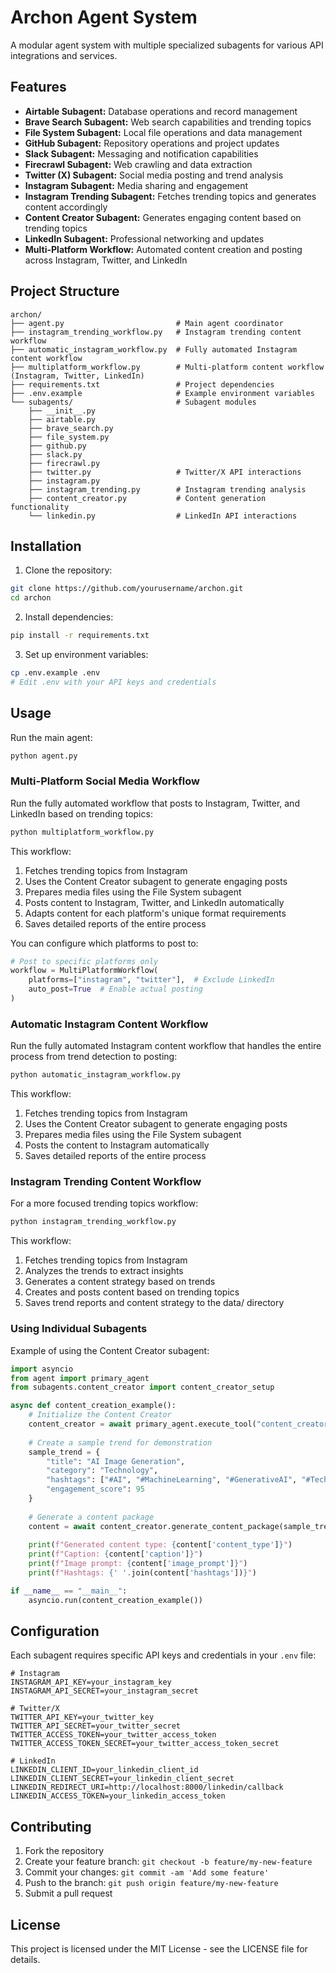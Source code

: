 # Archon Agent System

A modular agent system with multiple specialized subagents for various API integrations and services.

## Features

- **Airtable Subagent:** Database operations and record management
- **Brave Search Subagent:** Web search capabilities and trending topics
- **File System Subagent:** Local file operations and data management
- **GitHub Subagent:** Repository operations and project updates
- **Slack Subagent:** Messaging and notification capabilities
- **Firecrawl Subagent:** Web crawling and data extraction
- **Twitter (X) Subagent:** Social media posting and trend analysis
- **Instagram Subagent:** Media sharing and engagement
- **Instagram Trending Subagent:** Fetches trending topics and generates content accordingly
- **Content Creator Subagent:** Generates engaging content based on trending topics
- **LinkedIn Subagent:** Professional networking and updates
- **Multi-Platform Workflow:** Automated content creation and posting across Instagram, Twitter, and LinkedIn

## Project Structure

```
archon/
├── agent.py                         # Main agent coordinator
├── instagram_trending_workflow.py   # Instagram trending content workflow
├── automatic_instagram_workflow.py  # Fully automated Instagram content workflow
├── multiplatform_workflow.py        # Multi-platform content workflow (Instagram, Twitter, LinkedIn)
├── requirements.txt                 # Project dependencies
├── .env.example                     # Example environment variables
└── subagents/                       # Subagent modules
    ├── __init__.py
    ├── airtable.py
    ├── brave_search.py
    ├── file_system.py
    ├── github.py
    ├── slack.py
    ├── firecrawl.py
    ├── twitter.py                   # Twitter/X API interactions
    ├── instagram.py
    ├── instagram_trending.py        # Instagram trending analysis
    ├── content_creator.py           # Content generation functionality
    └── linkedin.py                  # LinkedIn API interactions
```

## Installation

1. Clone the repository:
```bash
git clone https://github.com/yourusername/archon.git
cd archon
```

2. Install dependencies:
```bash
pip install -r requirements.txt
```

3. Set up environment variables:
```bash
cp .env.example .env
# Edit .env with your API keys and credentials
```

## Usage

Run the main agent:

```bash
python agent.py
```

### Multi-Platform Social Media Workflow

Run the fully automated workflow that posts to Instagram, Twitter, and LinkedIn based on trending topics:

```bash
python multiplatform_workflow.py
```

This workflow:
1. Fetches trending topics from Instagram
2. Uses the Content Creator subagent to generate engaging posts
3. Prepares media files using the File System subagent
4. Posts content to Instagram, Twitter, and LinkedIn automatically
5. Adapts content for each platform's unique format requirements
6. Saves detailed reports of the entire process

You can configure which platforms to post to:

```python
# Post to specific platforms only
workflow = MultiPlatformWorkflow(
    platforms=["instagram", "twitter"],  # Exclude LinkedIn
    auto_post=True  # Enable actual posting
)
```

### Automatic Instagram Content Workflow

Run the fully automated Instagram content workflow that handles the entire process from trend detection to posting:

```bash
python automatic_instagram_workflow.py
```

This workflow:
1. Fetches trending topics from Instagram
2. Uses the Content Creator subagent to generate engaging posts
3. Prepares media files using the File System subagent
4. Posts the content to Instagram automatically
5. Saves detailed reports of the entire process

### Instagram Trending Content Workflow

For a more focused trending topics workflow:

```bash
python instagram_trending_workflow.py
```

This workflow:
1. Fetches trending topics from Instagram
2. Analyzes the trends to extract insights
3. Generates a content strategy based on trends
4. Creates and posts content based on trending topics
5. Saves trend reports and content strategy to the data/ directory

### Using Individual Subagents

Example of using the Content Creator subagent:

```python
import asyncio
from agent import primary_agent
from subagents.content_creator import content_creator_setup

async def content_creation_example():
    # Initialize the Content Creator
    content_creator = await primary_agent.execute_tool("content_creator_setup")
    
    # Create a sample trend for demonstration
    sample_trend = {
        "title": "AI Image Generation",
        "category": "Technology",
        "hashtags": ["#AI", "#MachineLearning", "#GenerativeAI", "#TechTrends"],
        "engagement_score": 95
    }
    
    # Generate a content package
    content = await content_creator.generate_content_package(sample_trend, "instagram_post")
    
    print(f"Generated content type: {content['content_type']}")
    print(f"Caption: {content['caption']}")
    print(f"Image prompt: {content['image_prompt']}")
    print(f"Hashtags: {' '.join(content['hashtags'])}")

if __name__ == "__main__":
    asyncio.run(content_creation_example())
```

## Configuration

Each subagent requires specific API keys and credentials in your `.env` file:

```
# Instagram
INSTAGRAM_API_KEY=your_instagram_key
INSTAGRAM_API_SECRET=your_instagram_secret

# Twitter/X
TWITTER_API_KEY=your_twitter_key
TWITTER_API_SECRET=your_twitter_secret
TWITTER_ACCESS_TOKEN=your_twitter_access_token
TWITTER_ACCESS_TOKEN_SECRET=your_twitter_access_token_secret

# LinkedIn
LINKEDIN_CLIENT_ID=your_linkedin_client_id
LINKEDIN_CLIENT_SECRET=your_linkedin_client_secret
LINKEDIN_REDIRECT_URI=http://localhost:8000/linkedin/callback
LINKEDIN_ACCESS_TOKEN=your_linkedin_access_token
```

## Contributing

1. Fork the repository
2. Create your feature branch: `git checkout -b feature/my-new-feature`
3. Commit your changes: `git commit -am 'Add some feature'`
4. Push to the branch: `git push origin feature/my-new-feature`
5. Submit a pull request

## License

This project is licensed under the MIT License - see the LICENSE file for details. 